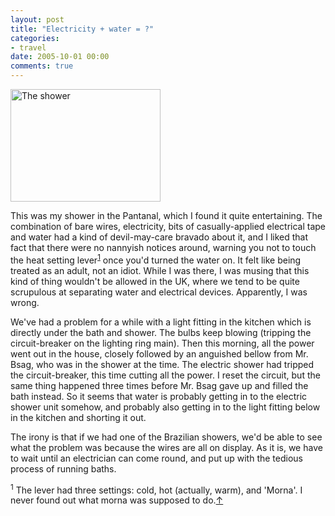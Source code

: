 ```yaml
---
layout: post
title: "Electricity + water = ?"
categories:
- travel
date: 2005-10-01 00:00
comments: true
---
```


<p class="img-shadow"><a href="http://www.flickr.com/photos/bsag/48307600/" title="Photo Sharing"><img src="http://static.flickr.com/31/48307600_1602e7afc5_m.jpg" width="240" height="180" alt="The shower" /></a></p>

<p>This was my shower in the Pantanal, which I found it quite entertaining. The combination of bare wires, electricity, bits of casually-applied electrical tape and water had a kind of devil-may-care bravado about it, and I liked that fact that there were no nannyish notices around, warning you not to touch the heat setting lever<sup id="r1-011005"><a href="#f1-011005">1</a></sup> once you'd turned the water on. It felt like being treated as an adult, not an idiot. While I was there, I was musing that this kind of thing wouldn't be allowed in the UK, where we tend to be quite scrupulous at separating water and electrical devices. Apparently, I was wrong.</p>

<p>We've had a problem for a while with a light fitting in the kitchen which is directly under the bath and shower. The bulbs keep blowing (tripping the circuit-breaker on the lighting ring main). Then this morning, all the power went out in the house, closely followed by an anguished bellow from Mr. Bsag, who was in the shower at the time. The electric shower had tripped the circuit-breaker, this time cutting all the power. I reset the circuit, but the same thing happened three times before Mr. Bsag gave up and filled the bath instead. So it seems that water is probably getting in to the electric shower unit somehow, and probably also getting in to the light fitting below in the kitchen and shorting it out.</p>

<p>The irony is that if we had one of the Brazilian showers, we'd be able to see what the problem was because the wires are all on display. As it is, we have to wait until an electrician can come round, and put up with the tedious process of running baths.</p>

<p><sup id="f1-011005">1</sup> The lever had three settings: cold, hot (actually, warm), and 'Morna'. I never found out what morna was supposed to do.<a href="#r1-011005">&uarr;</a></p>



